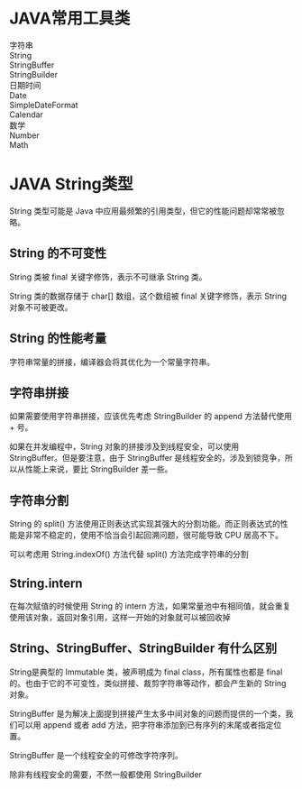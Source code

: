 

# JAVA常用工具类        

字符串      
String      
StringBuffer        
StringBuilder           
日期时间        
Date        
SimpleDateFormat            
Calendar        
数学            
Number      
Math        

# JAVA String类型       

String 类型可能是 Java 中应用最频繁的引用类型，但它的性能问题却常常被忽略。     

## String 的不可变性        
String 类被 final 关键字修饰，表示不可继承 String 类。      

String 类的数据存储于 char[] 数组，这个数组被 final 关键字修饰，表示 String 对象不可被更改。        

## String 的性能考量        
字符串常量的拼接，编译器会将其优化为一个常量字符串。        

## 字符串拼接       
如果需要使用字符串拼接，应该优先考虑 StringBuilder 的 append 方法替代使用 + 号。        

如果在并发编程中，String 对象的拼接涉及到线程安全，可以使用 StringBuffer。但是要注意，由于 StringBuffer 是线程安全的，涉及到锁竞争，所以从性能上来说，要比 StringBuilder 差一些。       

## 字符串分割       

String 的 split() 方法使用正则表达式实现其强大的分割功能。而正则表达式的性能是非常不稳定的，使用不恰当会引起回溯问题，很可能导致 CPU 居高不下。     

可以考虑用 String.indexOf() 方法代替 split() 方法完成字符串的分割           

## String.intern        
在每次赋值的时候使用 String 的 intern 方法，如果常量池中有相同值，就会重复使用该对象，返回对象引用，这样一开始的对象就可以被回收掉      


## String、StringBuffer、StringBuilder 有什么区别       
String是典型的 Immutable 类，被声明成为 final class，所有属性也都是 final 的。也由于它的不可变性，类似拼接、裁剪字符串等动作，都会产生新的 String 对象。        

StringBuffer 是为解决上面提到拼接产生太多中间对象的问题而提供的一个类，我们可以用 append 或者 add 方法，把字符串添加到已有序列的末尾或者指定位置。      

StringBuffer 是一个线程安全的可修改字符序列。       

除非有线程安全的需要，不然一般都使用 StringBuilder        





